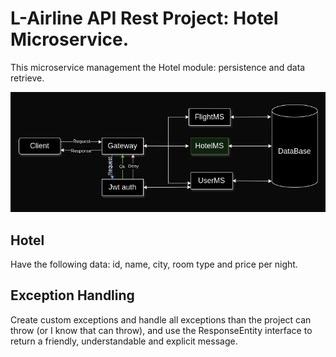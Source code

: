 # L-Airline API Rest Project: Hotel Microservice.

This microservice management the Hotel module: persistence and data retrieve.

![Hotel-Diagram.png](images/Hotel-Diagram.png)

## Hotel
Have the following data: id, name, city, room type and price per night.

## Exception Handling
Create custom exceptions and handle all exceptions than the project can throw (or I know that can throw), and use the ResponseEntity interface to return a friendly, understandable and explicit message.